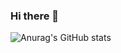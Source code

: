 ### Hi there 👋

![Anurag's GitHub stats](https://github-readme-stats.vercel.app/api?username=GutoRomagnolo&count_private=true)


<!--
**GutoRomagnolo/GutoRomagnolo** is a ✨ _special_ ✨ repository because its `README.md` (this file) appears on your GitHub profile.

Here are some ideas to get you started:

[![Anurag's GitHub stats](https://github-readme-stats.vercel.app/api?username=GutoRomagnolo)](https://github.com/GutoRomagnolo/github-readme-stats)


- 🔭 I’m currently working on ...
- 🌱 I’m currently learning ...
- 👯 I’m looking to collaborate on ...
- 🤔 I’m looking for help with ...
- 💬 Ask me about ...
- 📫 How to reach me: ...
- 😄 Pronouns: ...
- ⚡ Fun fact: ...
-->
